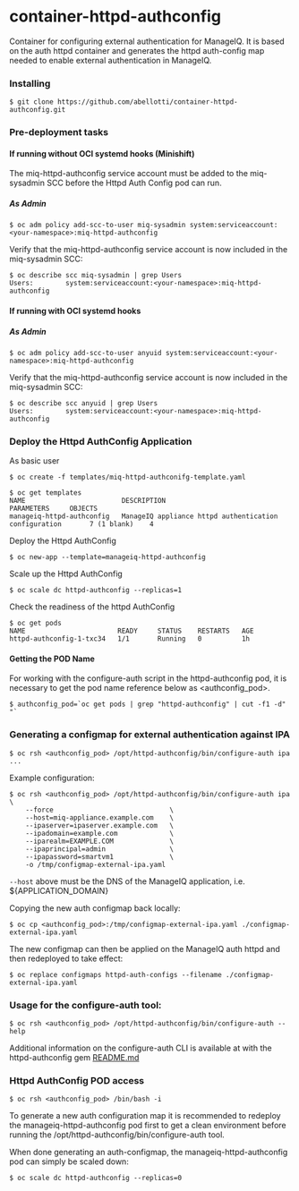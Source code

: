 # container-httpd-authconfig
Container for configuring external authentication for ManageIQ.
It is based on the auth httpd container and generates the httpd auth-config map
needed to enable external authentication in ManageIQ.

### Installing

```
$ git clone https://github.com/abellotti/container-httpd-authconfig.git
```

### Pre-deployment tasks

#### If running without OCI systemd hooks (Minishift)

The miq-httpd-authconfig service account must be added to the miq-sysadmin SCC before the Httpd Auth Config pod can run.

##### As Admin

```
$ oc adm policy add-scc-to-user miq-sysadmin system:serviceaccount:<your-namespace>:miq-httpd-authconfig
```

Verify that the miq-httpd-authconfig service account is now included in the miq-sysadmin SCC:

```
$ oc describe scc miq-sysadmin | grep Users
Users:        system:serviceaccount:<your-namespace>:miq-httpd-authconfig
```

#### If running  with OCI systemd hooks

##### As Admin

```
$ oc adm policy add-scc-to-user anyuid system:serviceaccount:<your-namespace>:miq-httpd-authconfig
```

Verify that the miq-httpd-authconfig service account is now included in the miq-sysadmin SCC:

```
$ oc describe scc anyuid | grep Users
Users:        system:serviceaccount:<your-namespace>:miq-httpd-authconfig
```


### Deploy the Httpd AuthConfig Application

As basic user

```
$ oc create -f templates/miq-httpd-authconifg-template.yaml

$ oc get templates
NAME                        DESCRIPTION                                                 PARAMETERS     OBJECTS
manageiq-httpd-authconfig   ManageIQ appliance httpd authentication configuration       7 (1 blank)    4
```

Deploy the Httpd AuthConfig

```
$ oc new-app --template=manageiq-httpd-authconfig
```

Scale up the Httpd AuthConfig

```
$ oc scale dc httpd-authconfig --replicas=1
```

Check the readiness of the httpd AuthConfig

```
$ oc get pods
NAME                       READY     STATUS    RESTARTS   AGE
httpd-authconfig-1-txc34   1/1       Running   0          1h
```

#### Getting the POD Name

For working with the configure-auth script in the httpd-authconfig pod, it is necessary to get the pod name reference below as <authconfig_pod>.


```
$ authconfig_pod=`oc get pods | grep "httpd-authconfig" | cut -f1 -d" "`
```


### Generating a configmap for external authentication against IPA

```
$ oc rsh <authconfig_pod> /opt/httpd-authconfig/bin/configure-auth ipa ...
```

Example configuration:

```
$ oc rsh <authconfig_pod> /opt/httpd-authconfig/bin/configure-auth ipa \
    --force                             \
    --host=miq-appliance.example.com    \   
    --ipaserver=ipaserver.example.com   \   
    --ipadomain=example.com             \   
    --iparealm=EXAMPLE.COM              \   
    --ipaprincipal=admin                \   
    --ipapassword=smartvm1              \ 
    -o /tmp/configmap-external-ipa.yaml
```

`--host` above must be the DNS of the ManageIQ application, i.e. ${APPLICATION_DOMAIN}


Copying the new auth configmap back locally:

```
$ oc cp <authconfig_pod>:/tmp/configmap-external-ipa.yaml ./configmap-external-ipa.yaml
```

The new configmap can then be applied on the ManageIQ auth httpd and then redeployed to take effect:

```
$ oc replace configmaps httpd-auth-configs --filename ./configmap-external-ipa.yaml
```


### Usage for the configure-auth tool:

```
$ oc rsh <authconfig_pod> /opt/httpd-authconfig/bin/configure-auth --help
```

Additional information on the configure-auth CLI is available at with the
httpd-authconfig gem [README.md](https://github.com/abellotti/httpd-authconfig/blob/master/README.md)

### Httpd AuthConfig POD access

```
$ oc rsh <authconfig_pod> /bin/bash -i
```

To generate a new auth configuration map it is recommended to redeploy the manageiq-httpd-authconfig pod first to get a clean environment before running the /opt/httpd-authconfig/bin/configure-auth tool.

When done generating an auth-configmap, the manageiq-httpd-authconfig pod can simply be scaled down:

```
$ oc scale dc httpd-authconfig --replicas=0
```

